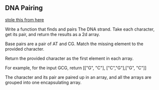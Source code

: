 ## DNA Pairing

[stole this from here](https://learn.freecodecamp.org/javascript-algorithms-and-data-structures/intermediate-algorithm-scripting/dna-pairing)

Write a function that finds and pairs The DNA strand. Take each character, get its pair, and return the results as a 2d array.

Base pairs are a pair of AT and CG. Match the missing element to the provided character.

Return the provided character as the first element in each array.

For example, for the input GCG, return [["G", "C"], ["C","G"],["G", "C"]]

The character and its pair are paired up in an array, and all the arrays are grouped into one encapsulating array.